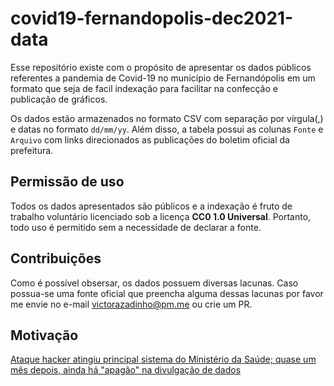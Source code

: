 # covid19-fernandopolis-dec2021-data

Esse repositório existe com o propósito de apresentar os dados públicos referentes a pandemia de Covid-19 no município de Fernandópolis em um formato que seja de facil indexação para facilitar na confecção e publicação de gráficos.

Os dados estão armazenados no formato CSV com separação por vírgula(,) e datas no formato `dd/mm/yy`. Além disso, a tabela possui as colunas `Fonte` e `Arquivo` com links direcionados as publicações do boletim oficial da prefeitura.

## Permissão de uso

Todos os dados apresentados são públicos e a indexação é fruto de trabalho voluntário licenciado sob a licença **CC0 1.0 Universal**. Portanto, todo uso é permitido sem a necessidade de declarar a fonte.

## Contribuições

Como é possível obsersar, os dados possuem diversas lacunas. Caso possua-se uma fonte oficial que preencha alguma dessas lacunas por favor me envie no e-mail [victorazadinho@pm.me](mailto:victorazadinho@pm.me) ou crie um PR.

## Motivação

[Ataque hacker atingiu principal sistema do Ministério da Saúde; quase um mês depois, ainda há "apagão" na divulgação de dados](https://gauchazh.clicrbs.com.br/saude/noticia/2022/01/ataque-hacker-atingiu-principal-sistema-do-ministerio-da-saude-quase-um-mes-depois-ainda-ha-apagao-na-divulgacao-de-dados-cky3edcfi00620188max7b9o4.html)